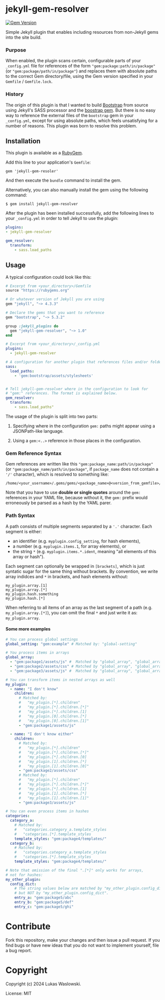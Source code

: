 # jekyll-gem-resolver
[![Gem Version](https://badge.fury.io/rb/jekyll-gem-resolver.png)](https://badge.fury.io/rb/jekyll-gem-resolver)

Simple Jekyll plugin that enables including resources from non-Jekyll gems into the site build.

### Purpose

When enabled, the plugin scans certain, configurable parts of your `_config.yml` file for references of the form `"gem:package:path/in/package"` (or `"gem:package/path/in/package"`) and replaces them with absolute paths to the correct Gem directory/file, using the Gem version specified in your `Gemfile` / `Gemfile.lock`.

### History

The origin of this plugin is that I wanted to build [Bootstrap][bootstrap-website]
from source using Jekyll's SASS processor and the [boostrap gem][bootstrap-rubygem]. But there is no easy way to reference the external files of the `bootstrap` gem
in your `_config.yml`, except for using absolute paths, which feels unsatisfying for a number of reasons.
This plugin was born to resolve this problem.

## Installation

This plugin is available as a [RubyGem][published-ruby-gem].

Add this line to your application's `Gemfile`:

```
gem 'jekyll-gem-resoler'
```

And then execute the `bundle` command to install the gem.

Alternatively, you can also manually install the gem using the following command:

```
$ gem install jekyll-gem-resolver
```

After the plugin has been installed successfully, add the following lines to your `_config.yml` in order to tell Jekyll to use the plugin:

```yaml
plugins:
- jekyll-gem-resolver

gem_resolver:
  transform:
    - sass.load_paths
```

## Usage

A typical configuration could look like this:

```ruby
# Excerpt from <your_directory>/Gemfile
source "https://rubygems.org"

# Or whatever version of Jekyll you are using
gem "jekyll", "~> 4.3.3"

# Declare the gems that you want to reference
gem "bootstrap", "~> 5.3.2"

group :jekyll_plugins do
  gem "jekyll-gem-resolver", "~> 1.0"
end
```

```yaml
# Excerpt from <your_directory>/_config.yml
plugins:
  - jekyll-gem-resolver

# A configuration for another plugin that references files and/or folders from a Gem
sass:
  load_paths:
    - 'gem:bootstrap/assets/stylesheets'


# Tell jekyll-gem-resolver where in the configuration to look for
# "gem:" references. The format is explained below.
gem_resolver:
  transform:
    - sass.load_paths"
```

The usage of the plugin is split into two parts:

1. Specifying where in the configuration `gem:` paths might appear
   using a JSONPath-like language.

2. Using a `gem:<..>` reference in those places in the configuration.

### Gem Reference Syntax

Gem references are written like this `"gem:package_name:path/in/package"` (or `"gem:package_name/path/in/package"`, if `package_name` does not contain a `'/'` character), which is resolved to something like:

```
/home/<your_username>/.gems/gems/<package_name>@<version_from_gemfile>/<path_in_package>
```

Note that you have to use **double or single quotes** around the `gem:` references in your YAML file,
because without it, the `gem:` prefix would erroneously be parsed as a hash by the YAML parer.

### Path Syntax

A path consists of multiple segments separated by a `'.'` character.
Each segment is either:

- an identifier (e.g. `myplugin.config_setting`, for hash elements),
- a number (e.g. `myplugin.items.1`, for array elements), or
- the string `*` (e.g. `myplugin.items.*.ident`, meaning "all elements of this array or hash").

Each segment can optionally be wrapped in `[brackets]`,
which is just syntatic sugar for the same thing without brackets. By convention, we write array indidces and `*` in brackets, and hash elements without:

```
my_plugin.array.[1]
my_plugin.array.[*]
my_plugin.hash.something
my_plugin.hash.[*]
```

When referring to all items of an array as the last segment of a path (e.g. `my_plugin.array.[*]`), you can omit the final `*` and just write it as: `my_plugin.array`.

#### Some more examples

```yaml
# You can process global settings
global_setting: "gem:example" # Matched by: "global-setting"

# You process items in arrays
global_array:
  - "gem:package1/assets/js" #  Matched by "global_array", "global_array.[*]" and "global_array.[0]"
  - "gem:package2/assets/css" # Matched by "global_array", "global_array.[*]" and "global_array.[1]"
  - "gem:package3/assets/js" #  Matched by "global_array", "global_array.[*]" and "global_array.[2]"

# You can transform items in nested arrays as well
my_plugin:
  - name: "I don't know"
    children:
      # Matched by:
      #   "my_plugin.[*].children"
      #   "my_plugin.[*].children.[*]"
      #   "my_plugin.[*].children.[1]
      #   "my_plugin.[0].children.[*]
      #   "my_plugin.[0].children.[1]"
      - "gem:package1/assets/js"

  - name: "I don't know either"
    children:
      # Matched by:
      #   "my_plugin.[*].children"
      #   "my_plugin.[*].children.[*]"
      #   "my_plugin.[*].children.[0]
      #   "my_plugin.[1].children.[*]
      #   "my_plugin.[1].children.[0]"
      - "gem:package2/assets/css"
      # Matched by:
      #   "my_plugin.[*].children"
      #   "my_plugin.[*].children.[*]"
      #   "my_plugin.[*].children.[1]
      #   "my_plugin.[1].children.[*]
      #   "my_plugin.[1].children.[1]"
      - "gem:package3/assets/js"

# You can even process items in hashes
categories:
  category_a:
    # Matched by:
    #   "categories.category_a.template_styles
    #   "categories.[*].template_styles
    template_styles: "gem:package4/templates/"
  category_b:
    # Matched by:
    #   "categories.category_a.template_styles
    #   "categories.[*].template_styles
    template_styles: "gem:package4/templates/"

# Note that omission of the final ".[*]" only works for arrays,
# not for hashes:
my_other_plugin:
  config_dict:
    # The string values below are matched by "my_other_plugin.config_dict.[*]",
    # but NOT by "my_other_plugin.config_dict".
    entry_a: "gem:package5/abc"
    entry_b: "gem:package5/def"
    entry_c: "gem:package5/ghi"
```

# Contribute
Fork this repository, make your changes and then issue a pull request. If you find bugs or have new ideas that you do not want to implement yourself, file a bug report.

# Copyright
Copyright (c) 2024 Lukas Waslowski.

License: MIT

[bootstrap-website]: https://getbootstrap.com
[bootstrap-rubygem]: https://github.com/twbs/bootstrap-rubygem
[published-ruby-gem]: https://rubygems.org/gems/jekyll-gem-resolver
